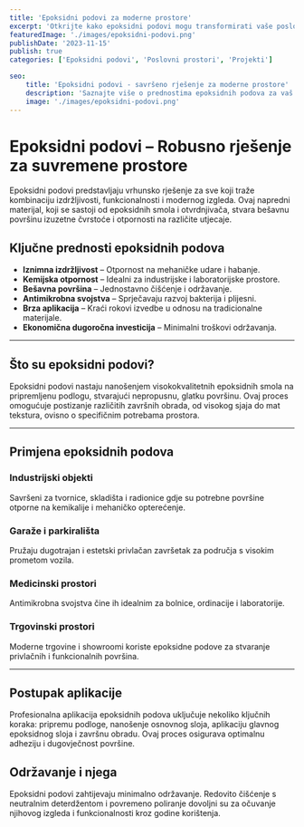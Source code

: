 ```yaml
---
title: 'Epoksidni podovi za moderne prostore'
excerpt: 'Otkrijte kako epoksidni podovi mogu transformirati vaše poslovne i stambene prostore'
featuredImage: './images/epoksidni-podovi.png'
publishDate: '2023-11-15'
publish: true
categories: ['Epoksidni podovi', 'Poslovni prostori', 'Projekti']

seo:
    title: 'Epoksidni podovi - savršeno rješenje za moderne prostore'
    description: 'Saznajte više o prednostima epoksidnih podova za vaš dom ili ured'
    image: './images/epoksidni-podovi.png'
---
```

# Epoksidni podovi – Robusno rješenje za suvremene prostore

Epoksidni podovi predstavljaju vrhunsko rješenje za sve koji traže kombinaciju izdržljivosti, funkcionalnosti i modernog izgleda. Ovaj napredni materijal, koji se sastoji od epoksidnih smola i otvrdnjivača, stvara bešavnu površinu izuzetne čvrstoće i otpornosti na različite utjecaje.

## Ključne prednosti epoksidnih podova

- **Iznimna izdržljivost** – Otpornost na mehaničke udare i habanje.
- **Kemijska otpornost** – Idealni za industrijske i laboratorijske prostore.
- **Bešavna površina** – Jednostavno čišćenje i održavanje.
- **Antimikrobna svojstva** – Sprječavaju razvoj bakterija i plijesni.
- **Brza aplikacija** – Kraći rokovi izvedbe u odnosu na tradicionalne materijale.
- **Ekonomična dugoročna investicija** – Minimalni troškovi održavanja.

---

## Što su epoksidni podovi?

Epoksidni podovi nastaju nanošenjem visokokvalitetnih epoksidnih smola na pripremljenu podlogu, stvarajući nepropusnu, glatku površinu. Ovaj proces omogućuje postizanje različitih završnih obrada, od visokog sjaja do mat tekstura, ovisno o specifičnim potrebama prostora.

---

## Primjena epoksidnih podova

### Industrijski objekti
Savršeni za tvornice, skladišta i radionice gdje su potrebne površine otporne na kemikalije i mehaničko opterećenje.

### Garaže i parkirališta
Pružaju dugotrajan i estetski privlačan završetak za područja s visokim prometom vozila.

### Medicinski prostori
Antimikrobna svojstva čine ih idealnim za bolnice, ordinacije i laboratorije.

### Trgovinski prostori
Moderne trgovine i showroomi koriste epoksidne podove za stvaranje privlačnih i funkcionalnih površina.

---

## Postupak aplikacije

Profesionalna aplikacija epoksidnih podova uključuje nekoliko ključnih koraka: pripremu podloge, nanošenje osnovnog sloja, aplikaciju glavnog epoksidnog sloja i završnu obradu. Ovaj proces osigurava optimalnu adheziju i dugovječnost površine.

## Održavanje i njega

Epoksidni podovi zahtijevaju minimalno održavanje. Redovito čišćenje s neutralnim deterdžentom i povremeno poliranje dovoljni su za očuvanje njihovog izgleda i funkcionalnosti kroz godine korištenja.
